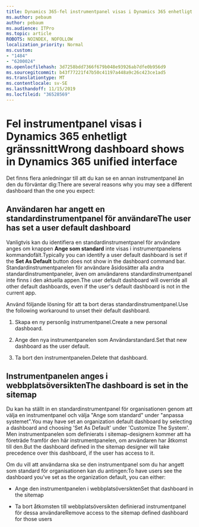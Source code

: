 ```yaml
---
title: Dynamics 365-fel instrumentpanel visas i Dynamics 365 enhetligt gränssnitt
ms.author: pebaum
author: pebaum
ms.audience: ITPro
ms.topic: article
ROBOTS: NOINDEX, NOFOLLOW
localization_priority: Normal
ms.custom:
- "1484"
- "6200024"
ms.openlocfilehash: 3d7258bdd7366f679b048e93926ab7dfe0b956d9
ms.sourcegitcommit: b43f77221f47b50c41197a448a9c26c423ce1ad5
ms.translationtype: MT
ms.contentlocale: sv-SE
ms.lasthandoff: 11/15/2019
ms.locfileid: "36528569"
---
```

# <a name="wrong-dashboard-shows-in-dynamics-365-unified-interface"></a><span data-ttu-id="22e9d-102">Fel instrumentpanel visas i Dynamics 365 enhetligt gränssnitt</span><span class="sxs-lookup"><span data-stu-id="22e9d-102">Wrong dashboard shows in Dynamics 365 unified interface</span></span>

<span data-ttu-id="22e9d-103">Det finns flera anledningar till att du kan se en annan instrumentpanel än den du förväntar dig:</span><span class="sxs-lookup"><span data-stu-id="22e9d-103">There are several reasons why you may see a different dashboard than the one you expect:</span></span>

## <a name="the-user-has-set-a-user-default-dashboard"></a><span data-ttu-id="22e9d-104">Användaren har angett en standardinstrumentpanel för användare</span><span class="sxs-lookup"><span data-stu-id="22e9d-104">The user has set a user default dashboard</span></span> 

<span data-ttu-id="22e9d-105">Vanligtvis kan du identifiera en standardinstrumentpanel för användare anges om knappen **Ange som standard** inte visas i instrumentpanelens kommandofält.</span><span class="sxs-lookup"><span data-stu-id="22e9d-105">Typically you can identify a user default dashboard is set if the **Set As Default** button does not show in the dashboard command bar.</span></span> <span data-ttu-id="22e9d-106">Standardinstrumentpanelen för användare åsidosätter alla andra standardinstrumentpaneler, även om användarens standardinstrumentpanel inte finns i den aktuella appen.</span><span class="sxs-lookup"><span data-stu-id="22e9d-106">The user default dashboard will override all other default dashboards, even if the user's default dashboard is not in the current app.</span></span>

<span data-ttu-id="22e9d-107">Använd följande lösning för att ta bort deras standardinstrumentpanel.</span><span class="sxs-lookup"><span data-stu-id="22e9d-107">Use the following workaround to unset their default dashboard.</span></span>

1. <span data-ttu-id="22e9d-108">Skapa en ny personlig instrumentpanel.</span><span class="sxs-lookup"><span data-stu-id="22e9d-108">Create a new personal dashboard.</span></span>

2. <span data-ttu-id="22e9d-109">Ange den nya instrumentpanelen som Användarstandard.</span><span class="sxs-lookup"><span data-stu-id="22e9d-109">Set that new dashboard as the user default.</span></span>

3. <span data-ttu-id="22e9d-110">Ta bort den instrumentpanelen.</span><span class="sxs-lookup"><span data-stu-id="22e9d-110">Delete that dashboard.</span></span>

## <a name="the-dashboard-is-set-in-the-sitemap"></a><span data-ttu-id="22e9d-111">Instrumentpanelen anges i webbplatsöversikten</span><span class="sxs-lookup"><span data-stu-id="22e9d-111">The dashboard is set in the sitemap</span></span>

<span data-ttu-id="22e9d-112">Du kan ha ställt in en standardinstrumentpanel för organisationen genom att välja en instrumentpanel och välja "Ange som standard" under "anpassa systemet".</span><span class="sxs-lookup"><span data-stu-id="22e9d-112">You may have set an organization default dashboard by selecting a dashboard and choosing 'Set As Default' under 'Customize The System'.</span></span> <span data-ttu-id="22e9d-113">Men instrumentpanelen som definierats i sitemap-designern kommer att ha företräde framför den här instrumentpanelen, om användaren har åtkomst till den.</span><span class="sxs-lookup"><span data-stu-id="22e9d-113">But the dashboard defined in the sitemap designer will take precedence over this dashboard, if the user has access to it.</span></span>

<span data-ttu-id="22e9d-114">Om du vill att användarna ska se den instrumentpanel som du har angett som standard för organisationen kan du antingen:</span><span class="sxs-lookup"><span data-stu-id="22e9d-114">To have users see the dashboard you've set as the organization default, you can either:</span></span>

* <span data-ttu-id="22e9d-115">Ange den instrumentpanelen i webbplatsöversikten</span><span class="sxs-lookup"><span data-stu-id="22e9d-115">Set that dashboard in the sitemap</span></span>

* <span data-ttu-id="22e9d-116">Ta bort åtkomsten till webbplatsöversikten definierad instrumentpanel för dessa användare</span><span class="sxs-lookup"><span data-stu-id="22e9d-116">Remove access to the sitemap defined dashboard for those users</span></span>
